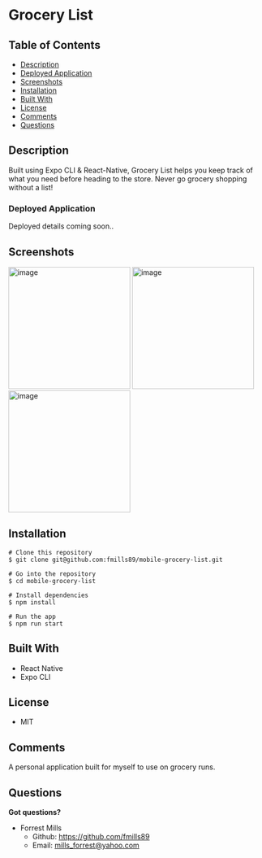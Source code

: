 # Grocery List

## Table of Contents
* [Description](#description)
* [Deployed Application](#deployed-application)
* [Screenshots](#screenshots)
* [Installation](#installation)
* [Built With](#built-with)
* [License](#license)
* [Comments](#comments)
* [Questions](#questions)

## Description
Built using Expo CLI & React-Native, Grocery List helps you keep track of what you need before heading to the store. Never go grocery shopping without a list!

### Deployed Application
Deployed details coming soon..

## Screenshots
<img width="240" alt="image" src="https://user-images.githubusercontent.com/89666151/195449441-ea4ef731-f82c-46d2-a37e-731a695cd4f5.png"> <img width="240" alt="image" src="https://user-images.githubusercontent.com/89666151/195449512-a8668225-6ff3-49a4-a678-47b5c4e8e366.png"> <img width="240" alt="image" src="https://user-images.githubusercontent.com/89666151/195449579-2de53f02-4e39-49ad-b1c2-ff1efba86eee.png">


## Installation
```
# Clone this repository
$ git clone git@github.com:fmills89/mobile-grocery-list.git

# Go into the repository
$ cd mobile-grocery-list

# Install dependencies
$ npm install

# Run the app
$ npm run start
```

## Built With
* React Native
* Expo CLI

## License
* MIT

## Comments
A personal application built for myself to use on grocery runs.

## Questions
**Got questions?**
* Forrest Mills
  * Github: https://github.com/fmills89
  * Email: mills_forrest@yahoo.com
